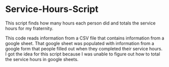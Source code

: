 # Service-Hours-Script
This script finds how many hours each person did and totals the service hours for my fraternity.

This code reads information from a CSV file that contains information from a google sheet. That google sheet was populated with information from a google form that people filled out when they completed their service hours. I got the idea for this script because I was unable to figure out how to total the service hours in google sheets.
